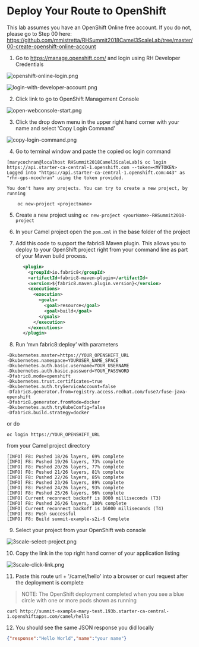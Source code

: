 # Deploy Your Route to OpenShift

This lab assumes you have an OpenShift Online free account.  If you do not, please go to Step 00 here: https://github.com/mmistretta/RHSummit2018Camel3ScaleLab/tree/master/00-create-openshift-online-account

1. Go to https://manage.openshift.com/ and login using RH Developer Credentials

![openshift-online-login.png](./../images/02-lab-images/openshift-online-login.png)

![login-with-developer-account.png](./../images/02-lab-images/login-with-developer-account.png)

2. Click link to go to OpenShift Management Console

![open-webconsole-start.png](./../images/02-lab-images/open-webconsole-start.png)

3. Click the drop down menu in the upper right hand corner with your name and select 'Copy Login Command'

![copy-login-command.png](./../images/02-lab-images/copy-login-command.png)

4. Go to terminal window and paste the copied oc login command

```
[marycochran@localhost RHSummit2018Camel3ScaleLab]$ oc login https://api.starter-ca-central-1.openshift.com --token=<MYTOKEN>
Logged into "https://api.starter-ca-central-1.openshift.com:443" as "rhn-gps-mcochran" using the token provided.

You don't have any projects. You can try to create a new project, by running

    oc new-project <projectname>
```

5. Create a new project using `oc new-project <yourName>-RHSummit2018-project`

6. In your Camel project open the `pom.xml` in the base folder of the project

7.  Add this code to support the fabric8 Maven plugin. This allows you to deploy to your OpenShift project right from your command line as part of your Maven build process.

```xml
      <plugin>
        <groupId>io.fabric8</groupId>
        <artifactId>fabric8-maven-plugin</artifactId>
        <version>${fabric8.maven.plugin.version}</version>
        <executions>
          <execution>
            <goals>
              <goal>resource</goal>
              <goal>build</goal>
            </goals>
          </execution>
        </executions>
      </plugin>
```

8. Run ‘mvn fabric8:deploy’  with parameters 

```
-Dkubernetes.master=https://YOUR_OPENSHIFT_URL
-Dkubernetes.namespace=YOURUSER_NAME_SPACE
-Dkubernetes.auth.basic.username=YOUR_USERNAME 
-Dkubernetes.auth.basic.password=YOUR_PASSWORD 
-Dfabric8.mode=openshift 
-Dkubernetes.trust.certificates=true 
-Dkubernetes.auth.tryServiceAccount=false 
-Dfabric8.generator.from=registry.access.redhat.com/fuse7/fuse-java-openshift 
-Dfabric8.generator.fromMode=docker 
-Dkubernetes.auth.tryKubeConfig=false 
-Dfabric8.build.strategy=docker
```
or do 

```
oc login https://YOUR_OPENSHIFT_URL 
```

from your Camel project directory
```
[INFO] F8: Pushed 18/26 layers, 69% complete
[INFO] F8: Pushed 19/26 layers, 73% complete
[INFO] F8: Pushed 20/26 layers, 77% complete
[INFO] F8: Pushed 21/26 layers, 81% complete
[INFO] F8: Pushed 22/26 layers, 85% complete
[INFO] F8: Pushed 23/26 layers, 89% complete
[INFO] F8: Pushed 24/26 layers, 93% complete
[INFO] F8: Pushed 25/26 layers, 96% complete
[INFO] Current reconnect backoff is 8000 milliseconds (T3)
[INFO] F8: Pushed 26/26 layers, 100% complete
[INFO] Current reconnect backoff is 16000 milliseconds (T4)
[INFO] F8: Push successful
[INFO] F8: Build summit-example-s2i-6 Complete
```

9. Select your project from your OpenShift web console

![3scale-select-project.png](./../images/02-lab-images/3scale-select-project.png)

10. Copy the link in the top right hand corner of your application listing

![3scale-click-link.png](./../images/02-lab-images/3scale-click-link.png)

11. Paste this route url + '/camel/hello' into a browser or curl request after the deployment is complete

> NOTE: The OpenShift deployment completed when you see a blue circle with one or more pods shown as running

```
curl http://summit-example-mary-test.193b.starter-ca-central-1.openshiftapps.com/camel/hello
```

12. You should see the same JSON response you did locally

```json
{"response":"Hello World","name":"your name"}
```
